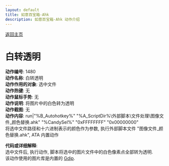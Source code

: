 ```yaml
---
layout: default
title: 如意百宝箱-Ahk
description: 如意百宝箱-Ahk 动作介绍
---
```

<link rel="stylesheet" href="../actions/css/atom-one-light.min.css">
<script src="../actions/js/highlight.min.js"></script>
<script>hljs.highlightAll();</script>

[返回主页](../index.md)

# [](#header-2) 白转透明

**动作编号**: 1480  
**动作名称**: 白转透明  
**动作作用的对象**: 选中文件  
**动作热键**: 无  
**动作鼠标手势**: 无  
**动作说明**: 将图片中的白色转为透明  
**动作截图**: 无  
**动作内容**: run|"%B_Autohotkey%" "%A_ScriptDir%\外部脚本\文件处理\图像文件_颜色替换.ahk" "%CandySel%" "0xFFFFFFFF" "0x00000000"  
将选中文件路径和十六进制表示的颜色作为参数, 执行外部脚本文件 "图像文件_颜色替换.ahk", ATA 内置动作  

**代码或详细解释**:  
选中文件后, 执行动作, 脚本将选中的图片文件中的白色像素点全部转为透明.  
该动作使用的图片库是内置的 [Gdip](https://github.com/marius-sucan/AHK-GDIp-Library-Compilation).